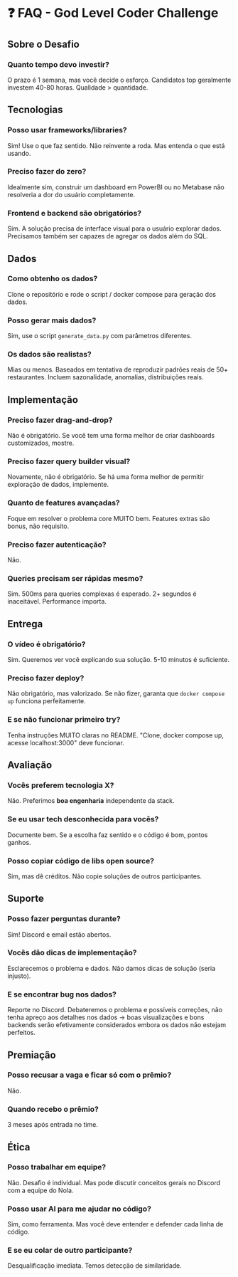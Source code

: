 # ❓ FAQ - God Level Coder Challenge

## Sobre o Desafio

### Quanto tempo devo investir?

O prazo é 1 semana, mas você decide o esforço. Candidatos top geralmente investem 40-80 horas. Qualidade > quantidade.

## Tecnologias

### Posso usar frameworks/libraries?

Sim! Use o que faz sentido. Não reinvente a roda. Mas entenda o que está usando.

### Preciso fazer do zero?

Idealmente sim, construir um dashboard em PowerBI ou no Metabase não resolveria a dor do usuário completamente.

### Frontend e backend são obrigatórios?

Sim. A solução precisa de interface visual para o usuário explorar dados. Precisamos também ser capazes de agregar os dados além do SQL.

## Dados

### Como obtenho os dados?

Clone o repositório e rode o script / docker compose para geração dos dados.

### Posso gerar mais dados?

Sim, use o script `generate_data.py` com parâmetros diferentes.

### Os dados são realistas?

Mias ou menos. Baseados em tentativa de reproduzir padrões reais de 50+ restaurantes. Incluem sazonalidade, anomalias, distribuições reais.

## Implementação

### Preciso fazer drag-and-drop?

Não é obrigatório. Se você tem uma forma melhor de criar dashboards customizados, mostre.

### Preciso fazer query builder visual?

Novamente, não é obrigatório. Se há uma forma melhor de permitir exploração de dados, implemente.

### Quanto de features avançadas?

Foque em resolver o problema core MUITO bem. Features extras são bonus, não requisito.

### Preciso fazer autenticação?

Não.

### Queries precisam ser rápidas mesmo?

Sim. 500ms para queries complexas é esperado. 2+ segundos é inaceitável. Performance importa.

## Entrega

### O vídeo é obrigatório?

Sim. Queremos ver você explicando sua solução. 5-10 minutos é suficiente.

### Preciso fazer deploy?

Não obrigatório, mas valorizado. Se não fizer, garanta que `docker compose up` funciona perfeitamente.

### E se não funcionar primeiro try?

Tenha instruções MUITO claras no README. "Clone, docker compose up, acesse localhost:3000" deve funcionar.

## Avaliação

### Vocês preferem tecnologia X?

Não. Preferimos **boa engenharia** independente da stack.

### Se eu usar tech desconhecida para vocês?

Documente bem. Se a escolha faz sentido e o código é bom, pontos ganhos.

### Posso copiar código de libs open source?

Sim, mas dê créditos. Não copie soluções de outros participantes.

## Suporte

### Posso fazer perguntas durante?

Sim! Discord e email estão abertos.

### Vocês dão dicas de implementação?

Esclarecemos o problema e dados. Não damos dicas de solução (seria injusto).

### E se encontrar bug nos dados?

Reporte no Discord. Debateremos o problema e possíveis correções, não tenha apreço aos detalhes nos dados -> boas visualizações e bons backends serão efetivamente considerados embora os dados não estejam perfeitos.

## Premiação

### Posso recusar a vaga e ficar só com o prêmio?

Não.

### Quando recebo o prêmio?

3 meses após entrada no time.

## Ética

### Posso trabalhar em equipe?

Não. Desafio é individual. Mas pode discutir conceitos gerais no Discord com a equipe do Nola.

### Posso usar AI para me ajudar no código?

Sim, como ferramenta. Mas você deve entender e defender cada linha de código.

### E se eu colar de outro participante?

Desqualificação imediata. Temos detecção de similaridade.


